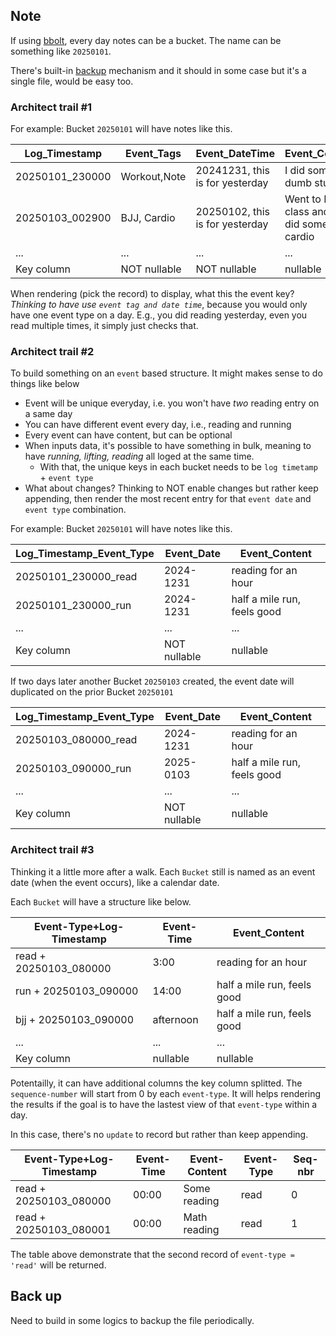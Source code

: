 ## Note

If using [bbolt](https://github.com/etcd-io/bbolt), every day notes can be a bucket. The name can be something like `20250101`. 

There's built-in [backup](https://github.com/etcd-io/bbolt?tab=readme-ov-file#database-backups) mechanism and it should in some case but it's a single file, would be easy too.

### Architect trail #1

For example: Bucket `20250101` will have notes like this.

| Log_Timestamp | Event_Tags | Event_DateTime | Event_Content |
|---------------|------------|----------------|---------------|
|20250101_230000| Workout,Note | 20241231, this is for yesterday| I did some dumb stuff |
|20250103_002900| BJJ, Cardio | 20250102, this is for yesterday| Went to BJJ class and also did some cardio |
|...|...|...|...|
|Key column | NOT nullable | NOT nullable | nullable|

When rendering (pick the record) to display, what this the event key? *Thinking to have use `event tag and date time`*, because you would only have one event type on a day. E.g., you did reading yesterday, even you read multiple times, it simply just checks that. 


### Architect trail #2

To build something on an `event` based structure. It might makes sense to do things like below

- Event will be unique everyday, i.e. you won't have *two* reading entry on a same day
- You can have different event every day, i.e., reading and running
- Every event can have content, but can be optional
- When inputs data, it's possible to have something in bulk, meaning to have *running, lifting, reading* all loged at the same time.
    - With that, the unique keys in each bucket needs to be `log timetamp` + `event type`
- What about changes? Thinking to NOT enable changes but rather keep appending, then render the most recent entry for that `event date` and `event type` combination.


For example: Bucket `20250101` will have notes like this.

| Log_Timestamp_Event_Type | Event_Date | Event_Content |
|---------------|------------|----------------|
|20250101_230000_read|  2024-1231 | reading for an hour |
|20250101_230000_run|  2024-1231 | half a mile run, feels good |
|...|...|...|
|Key column | NOT nullable | nullable|

If two days later another Bucket `20250103` created, the event date will duplicated on the prior Bucket `20250101`

| Log_Timestamp_Event_Type | Event_Date | Event_Content |
|---------------|------------|----------------|
|20250103_080000_read| 2024-1231 | reading for an hour |
|20250103_090000_run| 2025-0103 | half a mile run, feels good |
|...|...|...|
|Key column | NOT nullable | nullable|


### Architect trail #3

Thinking it a little more after a walk. Each `Bucket` still is named as an event date (when the event occurs), like a calendar date. 

Each `Bucket` will have a structure like below. 

| Event-Type+Log-Timestamp | Event-Time | Event_Content |
|---------------|------------|----------------|
|read + 20250103_080000| 3:00 | reading for an hour |
|run + 20250103_090000| 14:00 | half a mile run, feels good |
|bjj + 20250103_090000| afternoon | half a mile run, feels good |
|...|...|...|
|Key column | nullable | nullable|

Potentailly, it can have additional columns the key column splitted. The `sequence-number` will start from 0 by each `event-type`. It will helps rendering the results if the goal is to have the lastest view of that `event-type` within a day. 

In this case, there's no `update` to record but rather than keep appending. 

| Event-Type+Log-Timestamp | Event-Time | Event-Content | Event-Type |Seq-nbr|
|---------------|------------|----------------|--|--|
|read + 20250103_080000| 00:00 | Some reading |read| 0|
|read + 20250103_080001| 00:00 | Math reading|read|1|

The table above demonstrate that the second record of `event-type = 'read'` will be returned.

## Back up

Need to build in some logics to backup the file periodically.